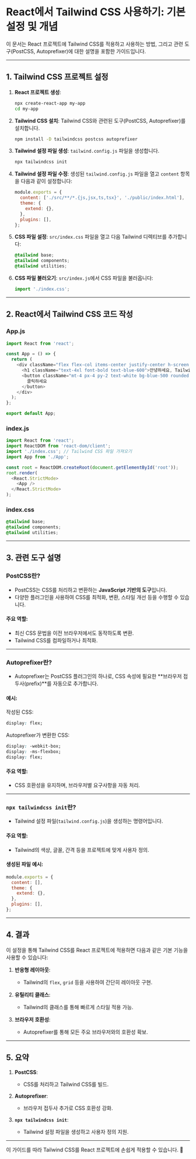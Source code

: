 
# React에서 Tailwind CSS 사용하기: 기본 설정 및 개념

이 문서는 React 프로젝트에 Tailwind CSS를 적용하고 사용하는 방법, 그리고 관련 도구(PostCSS, Autoprefixer)에 대한 설명을 포함한 가이드입니다.

---

## 1. Tailwind CSS 프로젝트 설정

1. **React 프로젝트 생성**:
   ```bash
   npx create-react-app my-app
   cd my-app
   ```

2. **Tailwind CSS 설치**:
   Tailwind CSS와 관련된 도구(PostCSS, Autoprefixer)를 설치합니다.
   ```bash
   npm install -D tailwindcss postcss autoprefixer
   ```

3. **Tailwind 설정 파일 생성**:
   `tailwind.config.js` 파일을 생성합니다.
   ```bash
   npx tailwindcss init
   ```

4. **Tailwind 설정 파일 수정**:
   생성된 `tailwind.config.js` 파일을 열고 `content` 항목을 다음과 같이 설정합니다:
   ```javascript
   module.exports = {
     content: ['./src/**/*.{js,jsx,ts,tsx}', './public/index.html'],
     theme: {
       extend: {},
     },
     plugins: [],
   };
   ```

5. **CSS 파일 설정**:
   `src/index.css` 파일을 열고 다음 Tailwind 디렉티브를 추가합니다:
   ```css
   @tailwind base;
   @tailwind components;
   @tailwind utilities;
   ```

6. **CSS 파일 불러오기**:
   `src/index.js`에서 CSS 파일을 불러옵니다:
   ```javascript
   import './index.css';
   ```

---

## 2. React에서 Tailwind CSS 코드 작성

### **App.js**
```javascript
import React from 'react';

const App = () => {
  return (
    <div className="flex flex-col items-center justify-center h-screen bg-gray-100">
      <h1 className="text-4xl font-bold text-blue-600">안녕하세요, Tailwind CSS!</h1>
      <button className="mt-4 px-4 py-2 text-white bg-blue-500 rounded hover:bg-blue-700">
        클릭하세요
      </button>
    </div>
  );
};

export default App;
```

### **index.js**
```javascript
import React from 'react';
import ReactDOM from 'react-dom/client';
import './index.css'; // Tailwind CSS 파일 가져오기
import App from './App';

const root = ReactDOM.createRoot(document.getElementById('root'));
root.render(
  <React.StrictMode>
    <App />
  </React.StrictMode>
);
```

### **index.css**
```css
@tailwind base;
@tailwind components;
@tailwind utilities;
```

---

## 3. 관련 도구 설명

### **PostCSS란?**
- PostCSS는 CSS를 처리하고 변환하는 **JavaScript 기반의 도구**입니다.
- 다양한 플러그인을 사용하여 CSS를 최적화, 변환, 스타일 개선 등을 수행할 수 있습니다.

#### 주요 역할:
- 최신 CSS 문법을 이전 브라우저에서도 동작하도록 변환.
- Tailwind CSS를 컴파일하거나 최적화.

---

### **Autoprefixer란?**
- Autoprefixer는 PostCSS 플러그인의 하나로, CSS 속성에 필요한 **브라우저 접두사(prefix)**를 자동으로 추가합니다.

#### 예시:
작성된 CSS:
```css
display: flex;
```
Autoprefixer가 변환한 CSS:
```css
display: -webkit-box;
display: -ms-flexbox;
display: flex;
```

#### 주요 역할:
- CSS 호환성을 유지하며, 브라우저별 요구사항을 자동 처리.

---

### **`npx tailwindcss init`란?**
- Tailwind 설정 파일(`tailwind.config.js`)을 생성하는 명령어입니다.

#### 주요 역할:
- Tailwind의 색상, 글꼴, 간격 등을 프로젝트에 맞게 사용자 정의.

#### 생성된 파일 예시:
```javascript
module.exports = {
  content: [],
  theme: {
    extend: {},
  },
  plugins: [],
};
```

---

## 4. 결과
이 설정을 통해 Tailwind CSS를 React 프로젝트에 적용하면 다음과 같은 기본 기능을 사용할 수 있습니다:
1. **반응형 레이아웃**:
   - Tailwind의 `flex`, `grid` 등을 사용하여 간단히 레이아웃 구현.

2. **유틸리티 클래스**:
   - Tailwind의 클래스를 통해 빠르게 스타일 적용 가능.

3. **브라우저 호환성**:
   - Autoprefixer를 통해 모든 주요 브라우저와의 호환성 확보.

---

## 5. 요약
1. **PostCSS**:
   - CSS를 처리하고 Tailwind CSS를 빌드.

2. **Autoprefixer**:
   - 브라우저 접두사 추가로 CSS 호환성 강화.

3. **`npx tailwindcss init`**:
   - Tailwind 설정 파일을 생성하고 사용자 정의 지원.

---

이 가이드를 따라 Tailwind CSS를 React 프로젝트에 손쉽게 적용할 수 있습니다. 🚀
